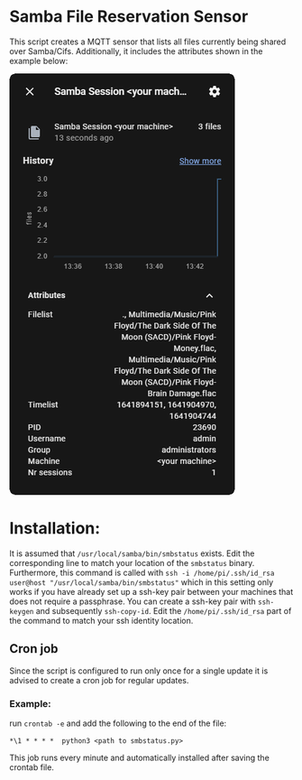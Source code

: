 # Samba File Reservation Sensor



This script creates a MQTT sensor that lists all files currently being shared over Samba/Cifs. Additionally, it includes the attributes shown in the example below:

![](resources/smbcard.png)

# Installation:
It is assumed that `/usr/local/samba/bin/smbstatus` exists. Edit the corresponding line to match your location of the `smbstatus` binary.
Furthermore, this command is called with `ssh -i /home/pi/.ssh/id_rsa user@host "/usr/local/samba/bin/smbstatus"` which in this setting only works if you have already set up a ssh-key pair between your machines that does not require a passphrase. 
You can create a ssh-key pair with `ssh-keygen` and subsequently `ssh-copy-id`. Edit the `/home/pi/.ssh/id_rsa` part of the command to match your ssh identity location.

## Cron job
Since the script is configured to run only once for a single update it is advised to create a cron job for regular updates.

### Example: 
run `crontab -e` and add the following to the end of the file:
```
*\1 * * * *  python3 <path to smbstatus.py>
```
This job runs every minute and automatically installed after saving the crontab file.